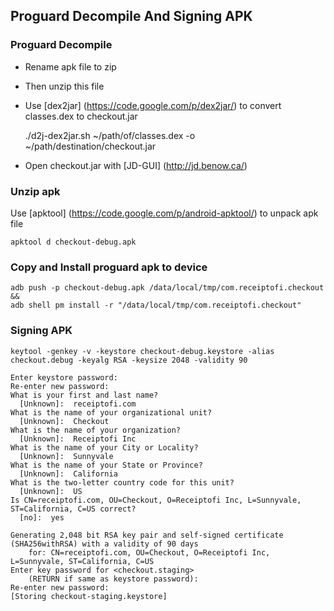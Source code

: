 
## Proguard Decompile And Signing APK

### Proguard Decompile

- Rename apk file to zip
- Then unzip this file
- Use [dex2jar] (https://code.google.com/p/dex2jar/) to convert classes.dex to checkout.jar


    ./d2j-dex2jar.sh ~/path/of/classes.dex -o ~/path/destination/checkout.jar

- Open checkout.jar with [JD-GUI] (http://jd.benow.ca/)

### Unzip apk

Use [apktool] (https://code.google.com/p/android-apktool/) to unpack apk file

    apktool d checkout-debug.apk

### Copy and Install proguard apk to device

    adb push -p checkout-debug.apk /data/local/tmp/com.receiptofi.checkout &&
    adb shell pm install -r "/data/local/tmp/com.receiptofi.checkout"


### Signing APK

    keytool -genkey -v -keystore checkout-debug.keystore -alias checkout.debug -keyalg RSA -keysize 2048 -validity 90

    Enter keystore password:
    Re-enter new password:
    What is your first and last name?
      [Unknown]:  receiptofi.com
    What is the name of your organizational unit?
      [Unknown]:  Checkout
    What is the name of your organization?
      [Unknown]:  Receiptofi Inc
    What is the name of your City or Locality?
      [Unknown]:  Sunnyvale
    What is the name of your State or Province?
      [Unknown]:  California
    What is the two-letter country code for this unit?
      [Unknown]:  US
    Is CN=receiptofi.com, OU=Checkout, O=Receiptofi Inc, L=Sunnyvale, ST=California, C=US correct?
      [no]:  yes

    Generating 2,048 bit RSA key pair and self-signed certificate (SHA256withRSA) with a validity of 90 days
    	for: CN=receiptofi.com, OU=Checkout, O=Receiptofi Inc, L=Sunnyvale, ST=California, C=US
    Enter key password for <checkout.staging>
    	(RETURN if same as keystore password):
    Re-enter new password:
    [Storing checkout-staging.keystore]
